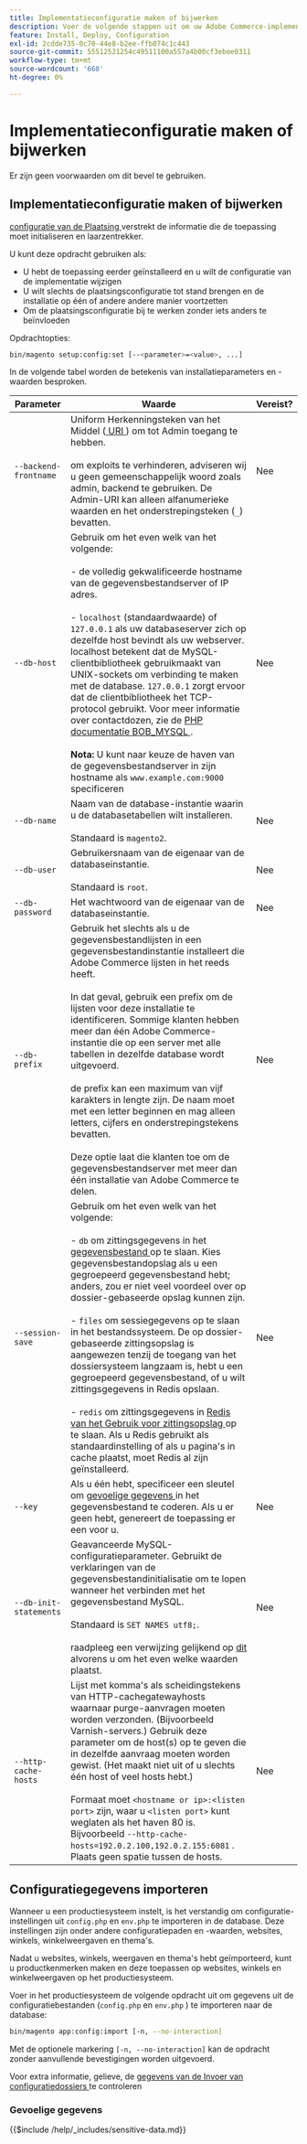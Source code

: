 ```yaml
---
title: Implementatieconfiguratie maken of bijwerken
description: Voer de volgende stappen uit om uw Adobe Commerce-implementatieconfiguratie te beheren.
feature: Install, Deploy, Configuration
exl-id: 2cdde735-0c70-44e8-b2ee-ffb874c1c443
source-git-commit: 55512521254c49511100a557a4b00cf3ebee0311
workflow-type: tm+mt
source-wordcount: '668'
ht-degree: 0%

---
```


# Implementatieconfiguratie maken of bijwerken

Er zijn geen voorwaarden om dit bevel te gebruiken.

## Implementatieconfiguratie maken of bijwerken

[ configuratie van de Plaatsing ](../../configuration/reference/deployment-files.md) verstrekt de informatie die de toepassing moet initialiseren en laarzentrekker.

U kunt deze opdracht gebruiken als:

* U hebt de toepassing eerder geïnstalleerd en u wilt de configuratie van de implementatie wijzigen
* U wilt slechts de plaatsingsconfiguratie tot stand brengen en de installatie op één of andere andere manier voortzetten
* Om de plaatsingsconfiguratie bij te werken zonder iets anders te beïnvloeden

Opdrachtopties:

```bash
bin/magento setup:config:set [--<parameter>=<value>, ...]
```

In de volgende tabel worden de betekenis van installatieparameters en -waarden besproken.

| Parameter | Waarde | Vereist? |
|--- |--- |--- |
| `--backend-frontname` | Uniform Herkenningsteken van het Middel ([ URI ](https://www.w3.org/Protocols/rfc2616/rfc2616-sec3.html#sec3.2)) om tot Admin toegang te hebben.<br><br> om exploits te verhinderen, adviseren wij u geen gemeenschappelijk woord zoals admin, backend te gebruiken. De Admin-URI kan alleen alfanumerieke waarden en het onderstrepingsteken (`_`) bevatten. | Nee |
| `--db-host` | Gebruik om het even welk van het volgende:<br><br> - de volledig gekwalificeerde hostname van de gegevensbestandserver of IP adres.<br><br> - `localhost` (standaardwaarde) of `127.0.0.1` als uw databaseserver zich op dezelfde host bevindt als uw webserver. localhost betekent dat de MySQL-clientbibliotheek gebruikmaakt van UNIX-sockets om verbinding te maken met de database. `127.0.0.1` zorgt ervoor dat de clientbibliotheek het TCP-protocol gebruikt. Voor meer informatie over contactdozen, zie de [ PHP documentatie BOB_MYSQL ](https://www.php.net/manual/en/ref.pdo-mysql.php).<br><br>**Nota:** U kunt naar keuze de haven van de gegevensbestandserver in zijn hostname als `www.example.com:9000` specificeren | Nee |
| `--db-name` | Naam van de database-instantie waarin u de databasetabellen wilt installeren.<br><br> Standaard is `magento2`. | Nee |
| `--db-user` | Gebruikersnaam van de eigenaar van de databaseinstantie.<br><br> Standaard is `root`. | Nee |
| `--db-password` | Het wachtwoord van de eigenaar van de databaseinstantie. | Nee |
| `--db-prefix` | Gebruik het slechts als u de gegevensbestandlijsten in een gegevensbestandinstantie installeert die Adobe Commerce lijsten in het reeds heeft.<br><br> In dat geval, gebruik een prefix om de lijsten voor deze installatie te identificeren. Sommige klanten hebben meer dan één Adobe Commerce-instantie die op een server met alle tabellen in dezelfde database wordt uitgevoerd.<br><br> de prefix kan een maximum van vijf karakters in lengte zijn. De naam moet met een letter beginnen en mag alleen letters, cijfers en onderstrepingstekens bevatten.<br><br> Deze optie laat die klanten toe om de gegevensbestandserver met meer dan één installatie van Adobe Commerce te delen. | Nee |
| `--session-save` | Gebruik om het even welk van het volgende:<br><br> - `db` om zittingsgegevens in het [ gegevensbestand ](https://developer.adobe.com/commerce/php/development/cache/partial/database-caching/) op te slaan. Kies gegevensbestandopslag als u een gegroepeerd gegevensbestand hebt; anders, zou er niet veel voordeel over op dossier-gebaseerde opslag kunnen zijn.<br><br> - `files` om sessiegegevens op te slaan in het bestandssysteem. De op dossier-gebaseerde zittingsopslag is aangewezen tenzij de toegang van het dossiersysteem langzaam is, hebt u een gegroepeerd gegevensbestand, of u wilt zittingsgegevens in Redis opslaan.<br><br> - `redis` om zittingsgegevens in [ Redis van het Gebruik voor zittingsopslag ](../../configuration/cache/config-redis.md) op te slaan. Als u Redis gebruikt als standaardinstelling of als u pagina&#39;s in cache plaatst, moet Redis al zijn geïnstalleerd. | Nee |
| `--key` | Als u één hebt, specificeer een sleutel om [ gevoelige gegevens ](#sensitive-data) in het gegevensbestand te coderen. Als u er geen hebt, genereert de toepassing er een voor u. | Nee |
| `--db-init-statements` | Geavanceerde MySQL-configuratieparameter. Gebruikt de verklaringen van de gegevensbestandinitialisatie om te lopen wanneer het verbinden met het gegevensbestand MySQL.<br><br> Standaard is `SET NAMES utf8;`.<br><br> raadpleeg een verwijzing gelijkend op [ dit ](https://dev.mysql.com/doc/refman/5.6/en/server-options.html) alvorens u om het even welke waarden plaatst. | Nee |
| `--http-cache-hosts` | Lijst met komma&#39;s als scheidingstekens van HTTP-cachegatewayhosts waarnaar purge-aanvragen moeten worden verzonden. (Bijvoorbeeld Varnish-servers.) Gebruik deze parameter om de host(s) op te geven die in dezelfde aanvraag moeten worden gewist. (Het maakt niet uit of u slechts één host of veel hosts hebt.)<br><br> Formaat moet `<hostname or ip>:<listen port>` zijn, waar u `<listen port>` kunt weglaten als het haven 80 is. Bijvoorbeeld `--http-cache-hosts=192.0.2.100,192.0.2.155:6081` . Plaats geen spatie tussen de hosts. | Nee |

## Configuratiegegevens importeren

Wanneer u een productiesysteem instelt, is het verstandig om configuratie-instellingen uit `config.php` en `env.php` te importeren in de database.
Deze instellingen zijn onder andere configuratiepaden en -waarden, websites, winkels, winkelweergaven en thema&#39;s.

Nadat u websites, winkels, weergaven en thema&#39;s hebt geïmporteerd, kunt u productkenmerken maken en deze toepassen op websites, winkels en winkelweergaven op het productiesysteem.

Voer in het productiesysteem de volgende opdracht uit om gegevens uit de configuratiebestanden (`config.php` en `env.php` ) te importeren naar de database:

```bash
bin/magento app:config:import [-n, --no-interaction]
```

Met de optionele markering `[-n, --no-interaction]` kan de opdracht zonder aanvullende bevestigingen worden uitgevoerd.

Voor extra informatie, gelieve, de [ gegevens van de Invoer van configuratiedossiers ](../../configuration/cli/import-configuration.md) te controleren

### Gevoelige gegevens

{{$include /help/_includes/sensitive-data.md}}

<!-- Last updated from includes: 2024-04-16 09:42:31 -->
